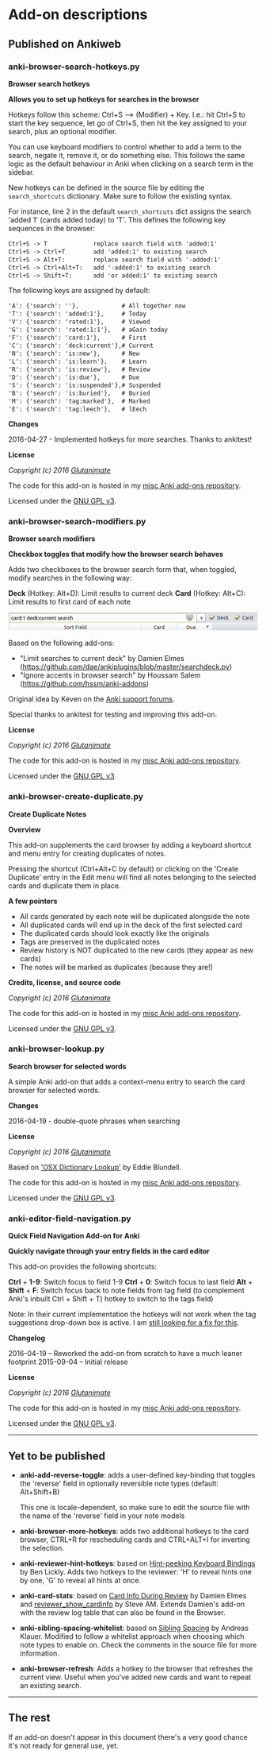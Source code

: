 # Add-on descriptions

## Published on Ankiweb

### anki-browser-search-hotkeys.py

**Browser search hotkeys**

**Allows you to set up hotkeys for searches in the browser**

Hotkeys follow this scheme: Ctrl+S –> (Modifier) + Key. I.e.: hit Ctrl+S to start the key sequence, let go of Ctrl+S, then hit the key assigned to  your search, plus an optional modifier.

You can use keyboard modifiers to control whether to add a term to the  search, negate it, remove it, or do something else. This follows the same  logic as the default behaviour in Anki when clicking on a search term in the sidebar.

New hotkeys can be defined in the source file by editing the `search_shortcuts` dictionary. Make sure to follow the existing syntax.

For instance, line 2 in the default `search_shortcuts` dict assigns the search
'added 1' (cards added today) to 'T'. This defines the following key sequences
in the browser:

    Ctrl+S -> T             replace search field with 'added:1'
    Ctrl+S -> Ctrl+T        add 'added:1' to existing search
    Ctrl+S -> Alt+T:        replace search field with '-added:1'
    Ctrl+S -> Ctrl+Alt+T:   add '-added:1' to existing search
    Ctrl+S -> Shift+T:      add 'or added:1' to existing search

The following keys are assigned by default:

    'A': {'search': ''},            # All together now
    'T': {'search': 'added:1'},     # Today
    'V': {'search': 'rated:1'},     # Viewed
    'G': {'search': 'rated:1:1'},   # aGain today
    'F': {'search': 'card:1'},      # First
    'C': {'search': 'deck:current'},# Current
    'N': {'search': 'is:new'},      # New
    'L': {'search': 'is:learn'},    # Learn
    'R': {'search': 'is:review'},   # Review
    'D': {'search': 'is:due'},      # Due
    'S': {'search': 'is:suspended'},# Suspended
    'B': {'search': 'is:buried'},   # Buried
    'M': {'search': 'tag:marked'},  # Marked
    'E': {'search': 'tag:leech'},   # lEech

**Changes**

2016-04-27 - Implemented hotkeys for more searches. Thanks to ankitest!

**License**

*Copyright (c) 2016 [Glutanimate](https://github.com/Glutanimate)*

The code for this add-on is hosted in my [misc Anki add-ons repository](https://github.com/Glutanimate/anki-addons-misc).

Licensed under the [GNU GPL v3](http://www.gnu.de/documents/gpl-3.0.en.html).

### anki-browser-search-modifiers.py

**Browser search modifiers**

**Checkbox toggles that modify how the browser search behaves**

Adds two checkboxes to the browser search form that, when toggled, modify searches in the following way:

**Deck** (Hotkey: Alt+D): Limit results to current deck
**Card** (Hotkey: Alt+C): Limit results to first card of each note

![screenshot](screenshots/anki-browser-search-modifiers.png)

Based on the following add-ons:

- "Limit searches to current deck" by Damien Elmes
   (https://github.com/dae/ankiplugins/blob/master/searchdeck.py)
- "Ignore accents in browser search" by Houssam Salem
   (https://github.com/hssm/anki-addons)

Original idea by Keven on the [Anki support forums](https://anki.tenderapp.com/discussions/ankidesktop/17918-add-on-or-anki-feature-suggestion-show-only-front-card-in-browser-checkbox).

Special thanks to ankitest for testing and improving this add-on.

**License**

*Copyright (c) 2016 [Glutanimate](https://github.com/Glutanimate)*

The code for this add-on is hosted in my [misc Anki add-ons repository](https://github.com/Glutanimate/anki-addons-misc).

Licensed under the [GNU GPL v3](http://www.gnu.de/documents/gpl-3.0.en.html).

### anki-browser-create-duplicate.py

**Create Duplicate Notes**

**Overview**

This add-on supplements the card browser by adding a keyboard shortcut and menu entry for creating duplicates of notes.

Pressing the shortcut (Ctrl+Alt+C by default) or clicking on the 'Create Duplicate' entry in the Edit menu will find all notes belonging to the selected cards and duplicate them in place.

**A few pointers**

- All cards generated by each note will be duplicated alongside the note
- All duplicated cards will end up in the deck of the first selected card
- The duplicated cards should look exactly like the originals
- Tags are preserved in the duplicated notes
- Review history is NOT duplicated to the new cards (they appear as new cards)
- The notes will be marked as duplicates (because they are!)

**Credits, license, and source code**

*Copyright (c) 2016 [Glutanimate](https://github.com/Glutanimate)*

The code for this add-on is hosted in my [misc Anki add-ons repository](https://github.com/Glutanimate/anki-addons-misc).

Licensed under the [GNU GPL v3](http://www.gnu.de/documents/gpl-3.0.en.html).

### anki-browser-lookup.py

**Search browser for selected words**

A simple Anki add-on that adds a context-menu entry to search the card browser for selected words.

**Changes**

2016-04-19 - double-quote phrases when searching

**License**

*Copyright (c) 2016 [Glutanimate](https://github.com/Glutanimate)*

Based on ['OSX Dictionary Lookup'](https://gist.github.com/eddie/ff3d820fb267ae26ca0e) by Eddie Blundell.

The code for this add-on is hosted in my [misc Anki add-ons repository](https://github.com/Glutanimate/anki-addons-misc).

Licensed under the [GNU GPL v3](http://www.gnu.de/documents/gpl-3.0.en.html).

### anki-editor-field-navigation.py

**Quick Field Navigation Add-on for Anki**

**Quickly navigate through your entry fields in the card editor**

This add-on provides the following shortcuts:

**Ctrl** + **1-9**: Switch focus to field 1-9
**Ctrl** + **0**: Switch focus to last field
**Alt** + **Shift** + **F**: Switch focus back to note fields from tag field (to complement Anki's inbuilt Ctrl + Shift + T) hotkey to switch to the tags field)

Note: In their current implementation the hotkeys will not work when the tag suggestions drop-down box is active. I am [still looking for a fix for this](https://anki.tenderapp.com/discussions/add-ons/4725-dd-on-development-unable-to-switch-editor-focus-back-to-web-view-when-tags-completer-is-active).

**Changelog**

2016-04-19 – Reworked the add-on from scratch to have a much leaner footprint
2015-09-04 – Initial release

**License**

*Copyright (c) 2016 [Glutanimate](https://github.com/Glutanimate)*

The code for this add-on is hosted in my [misc Anki add-ons repository](https://github.com/Glutanimate/anki-addons-misc).

Licensed under the [GNU GPL v3](http://www.gnu.de/documents/gpl-3.0.en.html).


-------------------------------

## Yet to be published

- **anki-add-reverse-toggle**: adds a user-defined key-binding that toggles the 'reverse' field in optionally reversible note types (default: Alt+Shift+B)
 
    This one is locale-dependent, so make sure to edit the source file with the name of the 'reverse' field in your note models

- **anki-browser-more-hotkeys**: adds two additional hotkeys to the card browser, CTRL+R for rescheduling cards and CTRL+ALT+I for inverting the selection.

- **anki-reviewer-hint-hotkeys**: based on [Hint-peeking Keyboard Bindings](https://ankiweb.net/shared/info/2616209911) by Ben Lickly. Adds two hotkeys to the reviewer: 'H' to reveal hints one by one, 'G' to reveal all hints at once.

- **anki-card-stats**: based on [Card Info During Review](https://ankiweb.net/shared/info/2179254157) by Damien Elmes and [reviewer_show_cardinfo](https://github.com/steveaw/anki_addons/blob/master/reviewer_show_cardinfo.py) by Steve AM. Extends Damien's add-on with the review log table that can also be found in the Browser.

- **anki-sibling-spacing-whitelist**: based on [Sibling Spacing](https://ankiweb.net/shared/info/2951410923) by Andreas Klauer. Modified to follow a whitelist approach when choosing which note types to enable on. Check the comments in the source file for more information.

- **anki-browser-refresh**: Adds a hotkey to the browser that refreshes the current view. Useful when you've added new cards and want to repeat an existing search.

------------------------

## The rest

If an add-on doesn't appear in this document there's a very good chance it's not ready for general use, yet.
